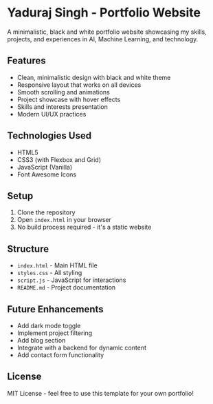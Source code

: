# Yaduraj Singh - Portfolio Website

A minimalistic, black and white portfolio website showcasing my skills, projects, and experiences in AI, Machine Learning, and technology.

## Features

- Clean, minimalistic design with black and white theme
- Responsive layout that works on all devices
- Smooth scrolling and animations
- Project showcase with hover effects
- Skills and interests presentation
- Modern UI/UX practices

## Technologies Used

- HTML5
- CSS3 (with Flexbox and Grid)
- JavaScript (Vanilla)
- Font Awesome Icons

## Setup

1. Clone the repository
2. Open `index.html` in your browser
3. No build process required - it's a static website

## Structure

- `index.html` - Main HTML file
- `styles.css` - All styling
- `script.js` - JavaScript for interactions
- `README.md` - Project documentation

## Future Enhancements

- Add dark mode toggle
- Implement project filtering
- Add blog section
- Integrate with a backend for dynamic content
- Add contact form functionality

## License

MIT License - feel free to use this template for your own portfolio! 